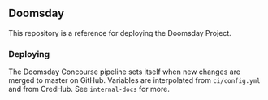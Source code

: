 ## Doomsday

This repository is a reference for deploying the Doomsday Project.

### Deploying 

The Doomsday Concourse pipeline sets itself when new changes are merged to master on GitHub. Variables are interpolated from `ci/config.yml` and from CredHub. See `internal-docs` for more.
